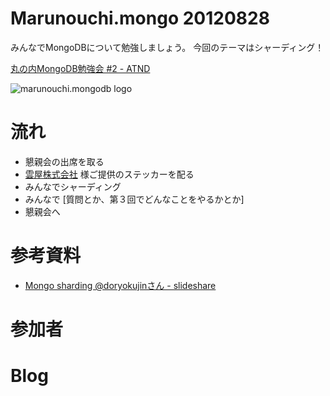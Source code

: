 Marunouchi.mongo 20120828
=================
みんなでMongoDBについて勉強しましょう。
今回のテーマはシャーディング！

[丸の内MongoDB勉強会 #2 - ATND](http://atnd.org/events/31234)

![marunouchi.mongodb logo](http://www.fedc.biz/~fujisaki/img/mongodb_logo.png)


# 流れ
* 懇親会の出席を取る
* [雲屋株式会社](http://kumoya.com/) 様ご提供のステッカーを配る
* みんなでシャーディング
* みんなで [質問とか、第３回でどんなことをやるかとか]
* 懇親会へ

# 参考資料
* [Mongo sharding @doryokujinさん - slideshare](http://www.slideshare.net/doryokujin/mongo-sharding)

# 参加者


# Blog

